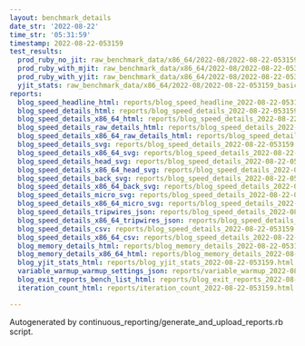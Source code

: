 ```yaml
---
layout: benchmark_details
date_str: '2022-08-22'
time_str: '05:31:59'
timestamp: 2022-08-22-053159
test_results:
  prod_ruby_no_jit: raw_benchmark_data/x86_64/2022-08/2022-08-22-053159_basic_benchmark_prod_ruby_no_jit.json
  prod_ruby_with_mjit: raw_benchmark_data/x86_64/2022-08/2022-08-22-053159_basic_benchmark_prod_ruby_with_mjit.json
  prod_ruby_with_yjit: raw_benchmark_data/x86_64/2022-08/2022-08-22-053159_basic_benchmark_prod_ruby_with_yjit.json
  yjit_stats: raw_benchmark_data/x86_64/2022-08/2022-08-22-053159_basic_benchmark_yjit_stats.json
reports:
  blog_speed_headline_html: reports/blog_speed_headline_2022-08-22-053159.html
  blog_speed_details_html: reports/blog_speed_details_2022-08-22-053159.html
  blog_speed_details_x86_64_html: reports/blog_speed_details_2022-08-22-053159.x86_64.html
  blog_speed_details_raw_details_html: reports/blog_speed_details_2022-08-22-053159.raw_details.html
  blog_speed_details_x86_64_raw_details_html: reports/blog_speed_details_2022-08-22-053159.x86_64.raw_details.html
  blog_speed_details_svg: reports/blog_speed_details_2022-08-22-053159.svg
  blog_speed_details_x86_64_svg: reports/blog_speed_details_2022-08-22-053159.x86_64.svg
  blog_speed_details_head_svg: reports/blog_speed_details_2022-08-22-053159.head.svg
  blog_speed_details_x86_64_head_svg: reports/blog_speed_details_2022-08-22-053159.x86_64.head.svg
  blog_speed_details_back_svg: reports/blog_speed_details_2022-08-22-053159.back.svg
  blog_speed_details_x86_64_back_svg: reports/blog_speed_details_2022-08-22-053159.x86_64.back.svg
  blog_speed_details_micro_svg: reports/blog_speed_details_2022-08-22-053159.micro.svg
  blog_speed_details_x86_64_micro_svg: reports/blog_speed_details_2022-08-22-053159.x86_64.micro.svg
  blog_speed_details_tripwires_json: reports/blog_speed_details_2022-08-22-053159.tripwires.json
  blog_speed_details_x86_64_tripwires_json: reports/blog_speed_details_2022-08-22-053159.x86_64.tripwires.json
  blog_speed_details_csv: reports/blog_speed_details_2022-08-22-053159.csv
  blog_speed_details_x86_64_csv: reports/blog_speed_details_2022-08-22-053159.x86_64.csv
  blog_memory_details_html: reports/blog_memory_details_2022-08-22-053159.html
  blog_memory_details_x86_64_html: reports/blog_memory_details_2022-08-22-053159.x86_64.html
  blog_yjit_stats_html: reports/blog_yjit_stats_2022-08-22-053159.html
  variable_warmup_warmup_settings_json: reports/variable_warmup_2022-08-22-053159.warmup_settings.json
  blog_exit_reports_bench_list_html: reports/blog_exit_reports_2022-08-22-053159.bench_list.html
  iteration_count_html: reports/iteration_count_2022-08-22-053159.html

---
```

Autogenerated by continuous_reporting/generate_and_upload_reports.rb script.
